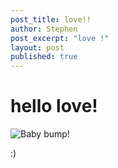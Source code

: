 ```yaml
---
post_title: love!!
author: Stephen
post_excerpt: "love !"
layout: post 
published: true
---
```


# hello love! 

![Baby bump!](https://github.com/sdzentner/blog_test/raw/master/pics/babybump.jpg)

:)

